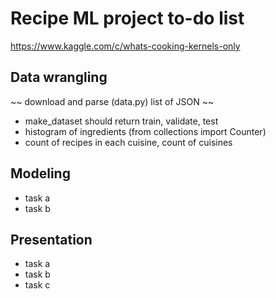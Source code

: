 # Recipe ML project to-do list

https://www.kaggle.com/c/whats-cooking-kernels-only

## Data wrangling
~~ download and parse (data.py) list of JSON ~~
- make_dataset should return train, validate, test
- histogram of ingredients (from collections import Counter)
- count of recipes in each cuisine, count of cuisines

## Modeling
- task a
- task b

## Presentation
- task a
- task b
- task c
